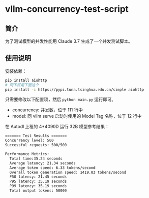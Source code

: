 # vllm-concurrency-test-script

## 简介

为了测试模型的并发性能用 Claude 3.7 生成了一个并发测试脚本。

## 使用说明

安装依赖：

```bash
pip install aiohttp
# 网不好用下面这个
pip install -i https://pypi.tuna.tsinghua.edu.cn/simple aiohttp
```

只需要修改以下配置项，然后 `python main.py` 运行即可。

- concurrency: 并发数，位于 111 行中
- model: 同 vllm serve 启动时使用的 Model Tag 名称，位于 12 行中

在 Autodl 上租的 4*4090D 运行 32B 模型参考结果：

```bash
======= Test Results =======
Concurrency level: 500
Successful requests: 500/500

Performance Metrics:
  Total time:35.24 seconds
  Average latency: 21.34 seconds
  Average token speed: 6.33 tokens/second
  Overall token generation speed: 1419.03 tokens/second
  P50 latency: 21.45 seconds
  P95 latency: 35.19 seconds
  P99 latency: 35.19 seconds
  Total output tokens: 50000
```
